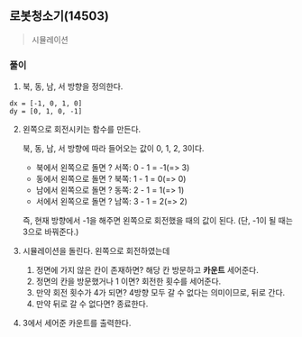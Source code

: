 ## 로봇청소기(14503)
> 시뮬레이션 

### 풀이
1. 북, 동, 남, 서 방향을 정의한다. 
  ```
  dx = [-1, 0, 1, 0]
  dy = [0, 1, 0, -1]
  ```

2. 왼쪽으로 회전시키는 함수를 만든다. 
   
   북, 동, 남, 서 방향에 따라 들어오는 값이 0, 1, 2, 3이다. 
   - 북에서 왼쪽으로 돌면 ? 서쪽: 0 - 1 = -1(=> 3)
   - 동에서 왼쪽으로 돌면 ? 북쪽: 1 - 1 = 0(=> 0)
   - 남에서 왼쪽으로 돌면 ? 동쪽: 2 - 1 = 1(=> 1)
   - 서에서 왼쪽으로 돌면 ? 남쪽: 3 - 1 = 2(=> 2)
  
    즉, 현재 방향에서 -1을 해주면 왼쪽으로 회전했을 때의 값이 된다. (단, -1이 될 때는 3으로 바꿔준다.) 

3. 시뮬레이션을 돌린다. 
   왼쪽으로 회전하였는데 
   1. 정면에 가지 않은 칸이 존재하면? 해당 칸 방문하고 **카운트** 세어준다. 
   2. 정면의 칸을 방문했거나 1 이면? 회전한 횟수를 세어준다. 
   3. 만약 회전 횟수가 4가 되면? 4방향 모두 갈 수 없다는 의미이므로, 뒤로 간다.
   4. 만약 뒤로 갈 수 없다면? 종료한다. 

4. 3에서 세어준 카운트를 출력한다. 